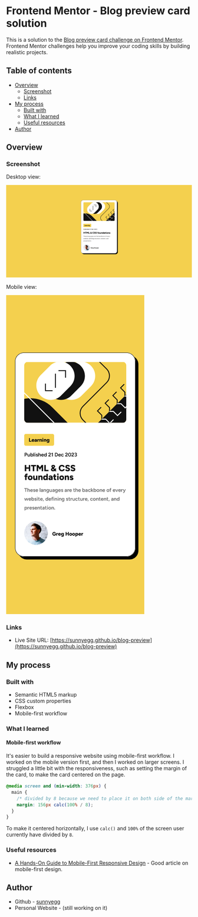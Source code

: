 # Frontend Mentor - Blog preview card solution

This is a solution to the [Blog preview card challenge on Frontend Mentor](https://www.frontendmentor.io/challenges/blog-preview-card-ckPaj01IcS). Frontend Mentor challenges help you improve your coding skills by building realistic projects.

## Table of contents

- [Overview](#overview)
  - [Screenshot](#screenshot)
  - [Links](#links)
- [My process](#my-process)
  - [Built with](#built-with)
  - [What I learned](#what-i-learned)
  - [Useful resources](#useful-resources)
- [Author](#author)

## Overview

### Screenshot

Desktop view:

![](./doc/blog-preview-desktop.png)

Mobile view:

![](./doc/blog-preview-mobile.png)

### Links

- Live Site URL: [https://sunnyegg.github.io/blog-preview](https://sunnyegg.github.io/blog-preview)

## My process

### Built with

- Semantic HTML5 markup
- CSS custom properties
- Flexbox
- Mobile-first workflow

### What I learned

#### Mobile-first workflow

It's easier to build a responsive website using mobile-first workflow. I worked on the mobile version first, and then I worked on larger screens. I struggled a little bit with the responsiveness, such as setting the margin of the card, to make the card centered on the page.

```css
@media screen and (min-width: 376px) {
  main {
    /* divided by 8 because we need to place it on both side of the margin */
    margin: 156px calc(100% / 8);
  }
}
```

To make it centered horizontally, I use `calc()` and `100%` of the screen user currently have divided by `8`.

### Useful resources

- [A Hands-On Guide to Mobile-First Responsive Design](https://www.uxpin.com/studio/blog/a-hands-on-guide-to-mobile-first-design/) - Good article on mobile-first design.

## Author

- Github - [sunnyegg](https://github.com/sunnyegg)
- Personal Website - (still working on it)
